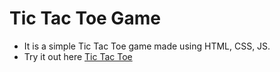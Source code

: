 # Tic Tac Toe Game

- It is a simple Tic Tac Toe game made using HTML, CSS, JS.
- Try it out here [Tic Tac Toe](https://anantluthra.github.io/Tic-Tac-Toe-Game/)